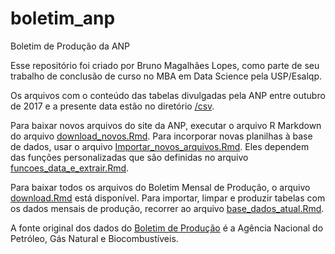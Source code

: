 # boletim_anp
Boletim de Produção da ANP

Esse repositório foi criado por Bruno Magalhães Lopes, como parte de seu trabalho de conclusão de curso no MBA em Data Science pela USP/Esalqp.

Os arquivos com o conteúdo das tabelas divulgadas pela ANP entre outubro de 2017 e a presente data estão no diretório [/csv](https://github.com/brunolopesbr/boletim_anp/tree/main/csv).

Para baixar novos arquivos do site da ANP, executar o arquivo R Markdown  do arquivo [download_novos.Rmd](https://github.com/brunolopesbr/boletim_anp/blob/main/download_novos.Rmd). Para incorporar novas planilhas à base de dados, usar o arquivo [Importar_novos_arquivos.Rmd](https://github.com/brunolopesbr/boletim_anp/blob/main/Importar_novos_arquivos.Rmd). Eles dependem das funções personalizadas que são definidas no arquivo [funcoes_data_e_extrair.Rmd](https://github.com/brunolopesbr/boletim_anp/blob/main/Importar_novos_arquivos.Rmd).

Para baixar todos os arquivos do Boletim Mensal de Produção, o arquivo [download.Rmd](https://github.com/brunolopesbr/boletim_anp/blob/main/download.Rmd) está disponível. Para importar, limpar e produzir tabelas com os dados mensais de produção, recorrer ao arquivo [base_dados_atual.Rmd](https://github.com/brunolopesbr/boletim_anp/blob/main/download.Rmd).

A fonte original dos dados do [Boletim de Produção](https://www.gov.br/anp/pt-br/centrais-de-conteudo/publicacoes/boletins-anp/boletins/boletim-mensal-da-producao-de-petroleo-e-gas-natural) é a Agência Nacional do Petróleo, Gás Natural e Biocombustíveis.
